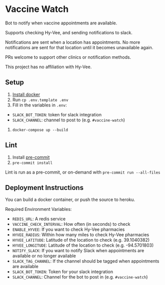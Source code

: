 # Vaccine Watch
Bot to notify when vaccine appointments are available.

Supports checking Hy-Vee, and sending notifications to slack.

Notifications are sent when a location has appointments. No more notifications are sent for that location until it becomes unavailable again.

PRs welcome to support other clinics or notification methods.

This project has no affiliation with Hy-Vee.

## Setup
1. [Install docker](https://docs.docker.com/get-docker/)
1. Run `cp .env.template .env`
1. Fill in the variables in `.env`:
  - `SLACK_BOT_TOKEN`: token for slack integration
  - `SLACK_CHANNEL`: channel to post to (e.g. `#vaccine-watch`)
1. `docker-compose up --build`

## Lint
1. Install [pre-commit](https://pre-commit.com)
1. `pre-commit install`

Lint is run as a pre-commit, or on-demand with `pre-commit run --all-files`

## Deployment Instructions
You can build a docker container, or push the source to heroku.

Required Environment Variables:
- `REDIS_URL`: A redis service
- `VACCINE_CHECK_INTERVAL`: How often (in seconds) to check
- `ENABLE_HYVEE`: If you want to check Hy-Vee pharmacies
- `HYVEE_RADIUS`: Within how many miles to check Hy-Vee pharmacies
- `HYVEE_LATITUDE`: Latitude of the location to check (e.g. 39.1040382)
- `HYVEE_LONGITUDE`: Latitude of the location to check (e.g. -94.5701803)
- `NOTIFY_SLACK`: If you want to notify Slack when appointments are available or no longer available
- `SLACK_TAG_CHANNEL`: If the channel should be tagged when appointments are available
- `SLACK_BOT_TOKEN`: Token for your slack integration
- `SLACK_CHANNEL`: Channel for the bot to post in (e.g. `#vaccine-watch`)

